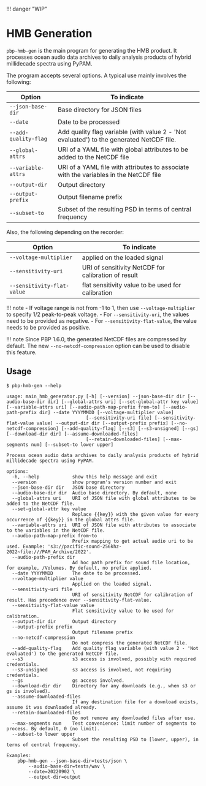 !!! danger "WIP"

# HMB Generation

`pbp-hmb-gen` is the main program for generating the HMB product.
It processes ocean audio data archives to daily analysis products of hybrid millidecade spectra using PyPAM.

The program accepts several options.
A typical use mainly involves the following:

| Option            | To indicate                                                                              |
| ----------------- |------------------------------------------------------------------------------------------|
| `--json-base-dir` | Base directory for JSON files                                                            |
| `--date`          | Date to be processed                                                                     |
| `--add-quality-flag` | Add quality flag variable (with value 2 - 'Not evaluated') to the generated NetCDF file. |
| `--global-attrs`  | URI of a YAML file with global attributes to be added to the NetCDF file                 |
| `--variable-attrs`| URI of a YAML file with attributes to associate with the variables in the NetCDF file    |
| `--output-dir`    | Output directory                                                                         |
| `--output-prefix` | Output filename prefix                                                                   |
| `--subset-to`     | Subset of the resulting PSD in terms of central frequency                                |

Also, the following depending on the recorder:

| Option                   | To indicate   |
| ------------------------ |--------------- |
| `--voltage-multiplier`   | applied on the loaded signal   |
| `--sensitivity-uri`      | URI of sensitivity NetCDF for calibration of result |
| `--sensitivity-flat-value`| flat sensitivity value to be used for calibration |

!!! note
    - If voltage range is not from -1 to 1, then use `--voltage-multiplier`
      to specify 1/2 peak-to-peak voltage.
    - For `--sensitivity-uri`, the values need to be provided as negative.
    - For `--sensitivity-flat-value`, the value needs to be provided as positive.

!!! note
    Since PBP 1.6.0, the generated NetCDF files are compressed by default.
    The new `--no-netcdf-compression` option can be used to disable this feature.

## Usage

```shell
$ pbp-hmb-gen --help
```
```text
usage: main_hmb_generator.py [-h] [--version] --json-base-dir dir [--audio-base-dir dir] [--global-attrs uri] [--set-global-attr key value] [--variable-attrs uri] [--audio-path-map-prefix from~to] [--audio-path-prefix dir] --date YYYYMMDD [--voltage-multiplier value]
                             [--sensitivity-uri file] [--sensitivity-flat-value value] --output-dir dir [--output-prefix prefix] [--no-netcdf-compression] [--add-quality-flag] [--s3] [--s3-unsigned] [--gs] [--download-dir dir] [--assume-downloaded-files]
                             [--retain-downloaded-files] [--max-segments num] [--subset-to lower upper]

Process ocean audio data archives to daily analysis products of hybrid millidecade spectra using PyPAM.

options:
  -h, --help            show this help message and exit
  --version             show program's version number and exit
  --json-base-dir dir   JSON base directory
  --audio-base-dir dir  Audio base directory. By default, none
  --global-attrs uri    URI of JSON file with global attributes to be added to the NetCDF file.
  --set-global-attr key value
                        Replace {{key}} with the given value for every occurrence of {{key}} in the global attrs file.
  --variable-attrs uri  URI of JSON file with attributes to associate to the variables in the NetCDF file.
  --audio-path-map-prefix from~to
                        Prefix mapping to get actual audio uri to be used. Example: 's3://pacific-sound-256khz-2022~file:///PAM_Archive/2022'.
  --audio-path-prefix dir
                        Ad hoc path prefix for sound file location, for example, /Volumes. By default, no prefix applied.
  --date YYYYMMDD       The date to be processed.
  --voltage-multiplier value
                        Applied on the loaded signal.
  --sensitivity-uri file
                        URI of sensitivity NetCDF for calibration of result. Has precedence over --sensitivity-flat-value.
  --sensitivity-flat-value value
                        Flat sensitivity value to be used for calibration.
  --output-dir dir      Output directory
  --output-prefix prefix
                        Output filename prefix
  --no-netcdf-compression
                        Do not compress the generated NetCDF file.
  --add-quality-flag    Add quality flag variable (with value 2 - 'Not evaluated') to the generated NetCDF file.
  --s3                  s3 access is involved, possibly with required credentials.
  --s3-unsigned         s3 access is involved, not requiring credentials.
  --gs                  gs access involved.
  --download-dir dir    Directory for any downloads (e.g., when s3 or gs is involved).
  --assume-downloaded-files
                        If any destination file for a download exists, assume it was downloaded already.
  --retain-downloaded-files
                        Do not remove any downloaded files after use.
  --max-segments num    Test convenience: limit number of segments to process. By default, 0 (no limit).
  --subset-to lower upper
                        Subset the resulting PSD to [lower, upper), in terms of central frequency.

Examples:
    pbp-hmb-gen --json-base-dir=tests/json \
        --audio-base-dir=tests/wav \
        --date=20220902 \
        --output-dir=output
```

